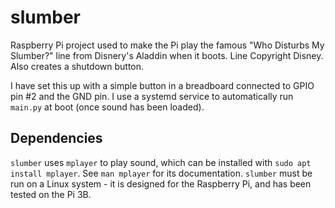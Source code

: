 # slumber

Raspberry Pi project used to make the Pi play the famous "Who Disturbs My Slumber?" line from Disnery's 
Aladdin when it boots. Line Copyright Disney. Also creates a shutdown button.

I have set this up with a simple button in a breadboard connected to GPIO pin #2 and the GND pin. I use a systemd service to automatically run `main.py` at boot (once sound has been loaded).

## Dependencies

`slumber` uses `mplayer` to play sound, which can be installed with `sudo apt install mplayer`. See `man mplayer` for its documentation. `slumber` must be run on a Linux system - it is designed for the 
Raspberry Pi, and has been tested on the Pi 3B.
